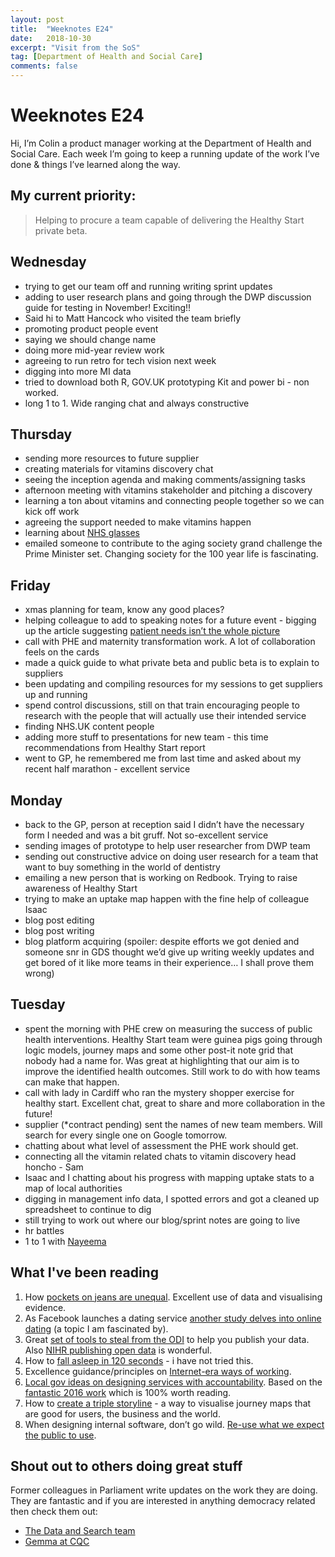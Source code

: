 ```yaml
---
layout: post
title:  "Weeknotes E24"
date:   2018-10-30
excerpt: "Visit from the SoS"
tag: [Department of Health and Social Care]
comments: false
---
```


# Weeknotes E24
Hi, I’m Colin a product manager working at the Department of Health and Social Care. Each week I’m going to keep a running update of the work I’ve done & things I’ve learned along the way.

## My current priority:
> Helping to procure a team capable of delivering the Healthy Start private beta.

## Wednesday
- trying to get our team off and running writing sprint updates
- adding to user research plans and going through the DWP discussion guide for testing in November! Exciting!!
- Said hi to Matt Hancock who visited the team briefly
- promoting product people event
- saying we should change name
- doing more mid-year review work
- agreeing to run retro for tech vision next week
- digging into more MI data
- tried to download both R, GOV.UK prototyping Kit and power bi - non worked.
- long 1 to 1. Wide ranging chat and always constructive

## Thursday
- sending more resources to future supplier
- creating materials for vitamins discovery chat
- seeing the inception agenda and making comments/assigning tasks
- afternoon meeting with vitamins stakeholder and pitching a discovery
- learning a ton about vitamins and connecting people together so we can kick off work
- agreeing the support needed to make vitamins happen
- learning about [NHS glasses](https://www.college-optometrists.org/asset/1F817410-F4C5-4F47-B35897F66D80446A/200x286-highestPerformance/)
- emailed someone to contribute to the aging society grand challenge the Prime Minister set. Changing society for the 100 year life is fascinating.

## Friday
- xmas planning for team, know any good places?
- helping colleague to add to speaking notes for a future event - bigging up the article suggesting [patient needs isn’t the whole picture](https://medium.com/doteveryone/putting-users-first-is-not-the-answer-to-everything-dd05b9f11b5)
- call with PHE and maternity transformation work. A lot of collaboration feels on the cards
- made a quick guide to what private beta and public beta is to explain to suppliers
- been updating and compiling resources for my sessions to get suppliers up and running
- spend control discussions, still on that train encouraging people to research with the people that will actually use their intended service
- finding NHS.UK content people
- adding more stuff to presentations for new team - this time recommendations from Healthy Start report
- went to GP, he remembered me from last time and asked about my recent half marathon - excellent service

## Monday
- back to the GP, person at reception said I didn’t have the necessary form I needed and was a bit gruff. Not so-excellent service
- sending images of prototype to help user researcher from DWP team
- sending out constructive advice on doing user research for a team that want to buy something in the world of dentistry
- emailing a new person that is working on Redbook. Trying to raise awareness of Healthy Start
- trying to make an uptake map happen with the fine help of colleague Isaac
- blog post editing
- blog post writing
- blog platform acquiring (spoiler: despite efforts we got denied and someone snr in GDS thought we’d give up writing weekly updates and get bored of it like more teams in their experience… I shall prove them wrong)

## Tuesday
- spent the morning with PHE crew on measuring the success of public health interventions. Healthy Start team were guinea pigs going through logic models, journey maps and some other post-it note grid that nobody had a name for. Was great at highlighting that our aim is to improve the identified health outcomes. Still work to do with how teams can make that happen.
- call with lady in Cardiff who ran the mystery shopper exercise for healthy start. Excellent chat, great to share and more collaboration in the future!
- supplier (*contract pending) sent the names of new team members. Will search for every single one on Google tomorrow.
- chatting about what level of assessment the PHE work should get. 
- connecting all the vitamin related chats to vitamin discovery head honcho - Sam
- Isaac and I chatting about his progress with mapping uptake stats to a map of local authorities
- digging in management info data, I spotted errors and got a cleaned up spreadsheet to continue to dig
- still trying to work out where our blog/sprint notes are going to live
- hr battles
- 1 to 1 with [Nayeema](https://twitter.com/NayeemaC?lang=en)

## What I've been reading
1. How [pockets on jeans are unequal](https://pudding.cool/2018/08/pockets/). Excellent use of data and visualising evidence. 
2. As Facebook launches a dating service [another study delves into online dating](https://www.oii.ox.ac.uk/news/releases/new-study-reveals-changing-trends-in-online-dating) (a topic I am fascinated by).
3. Great [set of tools to steal from the ODI](https://theodi.org/article/creators-of-tools-for-open-data-steal-this) to help you publish your data. Also [NIHR publishing open data](https://theodi.org/article/an-open-future-how-the-national-institute-for-health-research-is-opening-up-data) is wonderful.
4. How to [fall asleep in 120 seconds](https://medium.com/s/story/combat-tested-training-unwind-and-sleep-anywhere-in-120-seconds-27d5307b7606) - i have not tried this.
5. Excellence guidance/principles on [Internet-era ways of working](https://public.digital/2018/10/12/internet-era-ways-of-working/).
6. [Local gov ideas on designing services with accountability](https://medium.com/@mcaino/towards-end-to-end-local-services-not-transactions-a607b5d55ba9). Based on the [fantastic 2016 work](https://blog.memespring.co.uk/2016/11/23/oscon-2016/) which is 100% worth reading.
7. How to [create a triple storyline](https://medium.com/mule-design/a-three-part-plan-to-save-the-world-98653a20a12f) - a way to visualise journey maps that are good for users, the business and the world.
8. When designing internal software, don’t go wild. [Re-use what we expect the public to use](https://dwpdigital.blog.gov.uk/2018/10/02/why-re-use-is-the-best-design-because-civil-servants-are-users-too/).

## Shout out to others doing great stuff
Former colleagues in Parliament write updates on the work they are doing. They are fantastic and if you are interested in anything democracy related then check them out:
- [The Data and Search team](https://ukparliament.github.io/weeknotes.data-search/)
- [Gemma at CQC](https://medium.com/@gemmarogers1)
